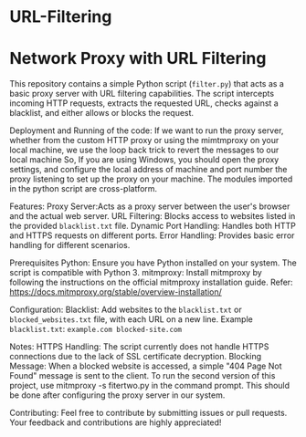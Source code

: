 # URL-Filtering
# Network Proxy with URL Filtering

This repository contains a simple Python script (`filter.py`) that acts as a basic proxy server with URL filtering capabilities. 
The script intercepts incoming HTTP requests, extracts the requested URL, checks against a blacklist, and either allows or blocks the request.

Deployment and Running of the code:
  If we want to run the proxy server, whether from the custom HTTP proxy or using the mimtmproxy on your local machine, we use the loop back trick to revert the messages to our local machine So, If you are using Windows, you should open the proxy settings, and configure the local address of machine and port number the proxy listening to set up the proxy on your machine. The modules imported in the python script are cross-platform.
  
Features:
  Proxy Server:Acts as a proxy server between the user's browser and the actual web server.
  URL Filtering: Blocks access to websites listed in the provided `blacklist.txt` file.
  Dynamic Port Handling: Handles both HTTP and HTTPS requests on different ports.
  Error Handling: Provides basic error handling for different scenarios.

Prerequisites
    Python: Ensure you have Python installed on your system. The script is compatible with Python 3.
    mitmproxy: Install mitmproxy by following the instructions on the official mitmproxy installation guide.
      Refer: https://docs.mitmproxy.org/stable/overview-installation/

Configuration:
  Blacklist: Add websites to the `blacklist.txt` or `blocked_websites.txt` file, with each URL on a new line.
    Example `blacklist.txt`:
    ```
    example.com
    blocked-site.com
    ```
    
Notes:
  HTTPS Handling: The script currently does not handle HTTPS connections due to the lack of SSL certificate decryption.
  Blocking Message: When a blocked website is accessed, a simple "404 Page Not Found" message is sent to the client.
To run the second version of this project, use mitmproxy -s fitertwo.py in the command prompt. This should be done after configuring the proxy server in our system.

Contributing:
  Feel free to contribute by submitting issues or pull requests. Your feedback and contributions are highly appreciated!
